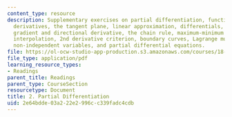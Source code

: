 ```yaml
---
content_type: resource
description: Supplementary exercises on partial differentiation, functions and partial
  derivatives, the tangent plane, linear approximation, differentials, approximations,
  gradient and directional derivative, the chain rule, maximum-minimum problems, least-squares
  interpolation, 2nd derivative criterion, boundary curves, Lagrange multipliers,
  non-independent variables, and partial differential equations.
file: https://ol-ocw-studio-app-production.s3.amazonaws.com/courses/18-02-multivariable-calculus-fall-2007/2e64bdde03a222e2996cc339fadc4cdb_partial_diff.pdf
file_type: application/pdf
learning_resource_types:
- Readings
parent_title: Readings
parent_type: CourseSection
resourcetype: Document
title: 2. Partial Differentiation
uid: 2e64bdde-03a2-22e2-996c-c339fadc4cdb
---
```

